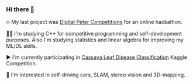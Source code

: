### Hi there 👋

🔥 My last project was [Digital Peter Competitions](https://ai-journey.ru/en/contest/task01) for an online hackathon.


👨‍💻 I'm studying C++ for competitive programming and self-development purposes. Also I'm studying statistics and linear algebra for improving my ML/DL skills.  


▶️ I'm currently participating in [Cassava Leaf Disease Classification](https://www.kaggle.com/c/cassava-leaf-disease-classification) Kaggle Competition.  


🚗 I'm interested in self-driving cars, SLAM, stereo vision and 3D-mapping.  


